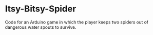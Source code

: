 # Itsy-Bitsy-Spider
Code for an Arduino game in which the player keeps two spiders out of dangerous water spouts to survive.
